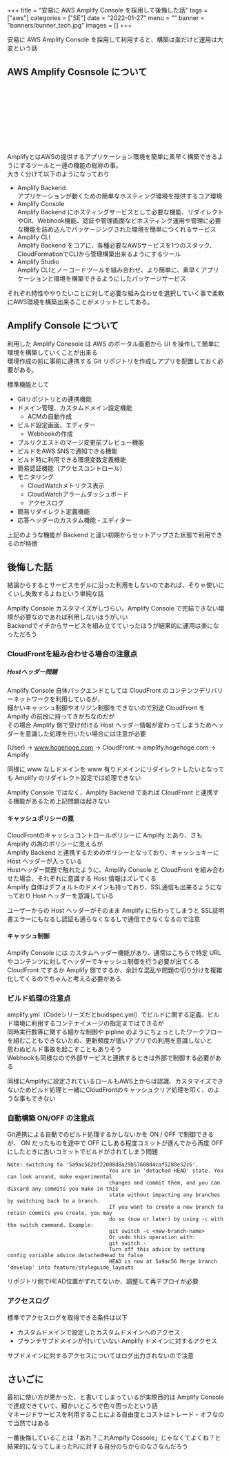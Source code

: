 +++
title = "安易に AWS Amplify Console を採用して後悔した話"
tags = ["aws"]
categories = ["SE"]
date = "2022-01-27"
menu = ""
banner = "banners/bunner_tech.jpg"
images = []
+++

安易に AWS Amplify Console を採用して利用すると、構築は楽だけど運用は大変という話  

<!--more-->

## AWS Amplify Cosnsole について
<div class="iframely-embed"><div class="iframely-responsive" style="height: 140px; padding-bottom: 0;"><a href="https://aws.amazon.com/jp/amplify/" data-iframely-url="//iframely.net/uQllpCT?card=small"></a></div></div><script async src="//iframely.net/embed.js" charset="utf-8"></script>

AmplifyとはAWSの提供するアプリケーション環境を簡単に素早く構築できるようにするツールと一連の機能の総称の事。  
大きく分けて以下のようになっており  

* Amplify Backend  
  アプリケーションが動くための簡単なホスティング環境を提供するコア環境  
* Amplify Console  
  Amplify Backend にホスティングサービスとして必要な機能、リダイレクトやGit、Webhook機能、認証や管理画面などホスティング運用や管理に必要な機能を詰め込んでパッケージングされた環境を簡単につくれるサービス  
* Amplify CLI  
  Amplify Backend をコアに、各種必要なAWSサービスを1つのスタック、CloudFormationでCLIから管理構築出来るようにするツール  
* Amplify Studio  
  Amplify CLIとノーコードツールを組み合わせ、より簡単に、素早くアプリケーションと環境を構築できるようにしたパッケージサービス  

それぞれ特性ややりたいことに対して必要な組み合わせを選択していく事で柔軟にAWS環境を構築出来ることがメリットとしてある。  

## Amplify Console について
利用した Amplify Conesole は AWS のポータル画面から UI を操作して簡単に環境を構築していくことが出来る  
環境作成の前に事前に連携する Git リポジトリを作成しアプリを配置しておく必要がある。  

標準機能として  

* Gitリポジトリとの連携機能
* ドメイン管理、カスタムドメイン設定機能  
  * ACMの自動作成  
* ビルド設定画面、エディター  
  * Webhookの作成  
* プルリクエストのマージ変更前プレビュー機能  
* ビルドをAWS SNSで通知できる機能  
* ビルド時に利用できる環境変数定義機能  
* 簡易認証機能（アクセスコントロール）  
* モニタリング  
  * CloudWatchメトリクス表示  
  * CloudWatchアラームダッシュボード  
  * アクセスログ
* 簡易リダイレクト定義機能  
* 応答ヘッダーのカスタム機能・エディター  

上記のような機能が Backend と違い初期からセットアップさた状態で利用できるのが特徴  

## 後悔した話  
結論からするとサービスモデルに沿った利用をしないのであれば、そりゃ使いにくいし失敗するよねという単純な話  

Amplify Console カスタマイズがしづらい。Amplify Console で完結できない環境が必要なのであれば利用しないほうがいい  
Backendでイチからサービスを組み立てていったほうが結果的に運用は楽になっただろう  

### CloudFrontを組み合わせる場合の注意点

##### Hostヘッダー問題  
Amplify Console 自体バックエンドとしては CloudFront のコンテンツデリバリーネットワークを利用しているが、  
細かいキャッシュ制御やオリジン制御をできないので別途 CloudFront を Amplify の前段に持ってきがちなのだが  
その場合 Amplify 側で受け付ける Host ヘッダー情報が変わってしまうためヘッダーを意識した処理を行いたい場合には注意が必要  

(User) -> www.hogehoge.com -> CloudFront -> amplify.hogehoge.com -> Amplify

同様に www なしドメインを www 有りドメインにリダイレクトしたいとなっても Amplify のリダイレクト設定では処理できない  

Amplify Console ではなく、Amplify Backend であれば CloudFront と連携する機能があるため上記問題は起きない  

#### キャッシュポリシーの罠  
CloudFrontのキャッシュコントロールポリシーに Amplify とあり、さも Amplify の為のポリシーに思えるが  
Amplify Backend と連携するためのポリシーとなっており、キャッシュキーに Host ヘッダーが入っている  
Hostヘッダー問題で触れたように、Amplify Console と CloudFront を組み合わせた場合、それぞれに意識する Host 情報はズレてくる  
Amplify 自体はデフォルトのドメインも持っており、SSL通信も出来るようになっており Host ヘッダーを意識している  

ユーザーからの Host ヘッダーがそのまま Amplify に伝わってしまうと SSL証明書エラーにもなるし認証も通らなくなるしで通信できなくなるので注意  

#### キャッシュ制御  
Amplify Console には カスタムヘッダー機能があり、通常はこちらで特定 URL やコンテンツに対してヘッダーでキャッシュ制御を行う必要が出てくる  
CloudFront でするか Amplify 側でするか、余計な混乱や問題の切り分けを複雑化してくるのでちゃんと考える必要がある  

### ビルド処理の注意点  
amplify.yml（Codeシリーズだとbuidspec.yml）でビルドに関する定義、ビルド環境に利用するコンテナイメージの指定まではできるが  
同時実行数等に関する細かな制御や pipline のようにちょっとしたワークフローを組むこともできないため、更新頻度が低いアプリでの利用を意識しないと  
思わぬビルド事故を起こすこともありそう  
Webhookも同様なので外部サービスと連携するときは外部で制御する必要がある  

同様にAmplifyに設定されているロールもAWS上からは認識、カスタマイズできないためビルド処理と一緒にCloudFrontのキャッシュクリア処理を叩く、のような事もできない  

### 自動構築 ON/OFF の注意点
Git連携による自動でのビルド処理するかしないかを ON / OFF で制御できるが、 ON だったものを途中で OFF にしある程度コミットが進んでから再度 OFF にしたときに古いコミットでビルドがされてしまう問題  

```
Note: switching to '5a9ac562bf22008d8a29b57608d4caf5288e52c6'.
                                 You are in 'detached HEAD' state. You can look around, make experimental
                                 changes and commit them, and you can discard any commits you make in this
                                 state without impacting any branches by switching back to a branch.
                                 If you want to create a new branch to retain commits you create, you may
                                 do so (now or later) by using -c with the switch command. Example:
                                 git switch -c <new-branch-name>
                                 Or undo this operation with:
                                 git switch -
                                 Turn off this advice by setting config variable advice.detachedHead to false
                                 HEAD is now at 5a9ac56 Merge branch 'develop' into feature/styleguide_layouts
```

リポジトリ側でHEAD位置がずれてないか、調整して再デプロイが必要  

### アクセスログ
標準でアクセスログを取得できる条件は以下  

* カスタムドメインで設定したカスタムドメインへのアクセス
* ブランチサブドメインが付いていない Amplify ドメインに対するアクセス

サブドメインに対するアクセスについてはログ出力されないので注意  

## さいごに
最初に使い方が悪かった、と書いてしまっているが実際目的は Amplify Console で達成できていて、細かいところで色々困ったという話  
マネージドサービスを利用することによる自由度とコストはトレード・オフなので当然ではある  

一番後悔していることは「あれ？これAmpify Cossole」じゃなくてよくね？と結果的になってしまったPJに対する自分のちからのなさなんだろう  
